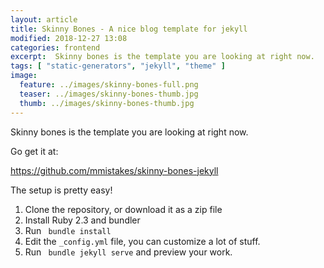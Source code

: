```yaml
---
layout: article
title: Skinny Bones - A nice blog template for jekyll
modified: 2018-12-27 13:08 
categories: frontend
excerpt:  Skinny bones is the template you are looking at right now.
tags: [ "static-generators", "jekyll", "theme" ]
image:
  feature: ../images/skinny-bones-full.png
  teaser: ../images/skinny-bones-thumb.jpg
  thumb: ../images/skinny-bones-thumb.jpg
---
```


Skinny bones is the template you are looking at right now.

Go get it at:

https://github.com/mmistakes/skinny-bones-jekyll

The setup is pretty easy! 

1. Clone the repository, or download it as a zip file
1. Install Ruby 2.3 and bundler
2. Run 
   ``` bundle install```
3. Edit the `_config.yml` file, you can customize a lot of stuff.
4. Run
   ``` bundle jekyll serve```
   and preview your work.